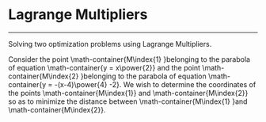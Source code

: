 # Lagrange Multipliers
---
Solving two optimization problems using Lagrange Multipliers.

Consider the point \math-container{M\index{1} }belonging to the parabola of equation \math-container{y = x\power{2}} and the point \math-container{M\index{2} }belonging to the parabola of equation \math-container{y = -(x-4)\power{4} -2}. We wish to determine the coordinates of the points \math-container{M\index{1}} and \math-container{M\index{2}} so as to minimize the distance between \math-container{M\index{1} }and \math-container{M\index{2}}.
